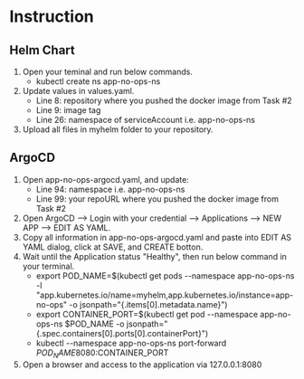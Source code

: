 # Instruction

## Helm Chart
1. Open your teminal and run below commands.
   - kubectl create ns app-no-ops-ns
2. Update values in values.yaml.
   - Line 8: repository where you pushed the docker image from Task #2
   - Line 9: image tag
   - Line 26: namespace of serviceAccount i.e. app-no-ops-ns
3. Upload all files in myhelm folder to your repository.

## ArgoCD
1. Open app-no-ops-argocd.yaml, and update: 
   - Line 94: namespace i.e. app-no-ops-ns
   - Line 99: your repoURL where you pushed the docker image from Task #2
2. Open ArgoCD --> Login with your credential --> Applications --> NEW APP --> EDIT AS YAML.
3. Copy all information in app-no-ops-argocd.yaml and paste into EDIT AS YAML dialog, click at SAVE, and CREATE botton.
4. Wait until the Application status "Healthy", then run below command in your terminal.
    - export POD_NAME=$(kubectl get pods --namespace app-no-ops-ns -l "app.kubernetes.io/name=myhelm,app.kubernetes.io/instance=app-no-ops" -o jsonpath="{.items[0].metadata.name}")
    - export CONTAINER_PORT=$(kubectl get pod --namespace app-no-ops-ns $POD_NAME -o jsonpath="{.spec.containers[0].ports[0].containerPort}")
    - kubectl --namespace app-no-ops-ns port-forward $POD_NAME 8080:$CONTAINER_PORT
5. Open a browser and access to the application via 127.0.0.1:8080